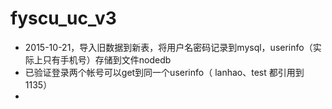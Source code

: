 # fyscu_uc_v3
- 2015-10-21，导入旧数据到新表，将用户名密码记录到mysql，userinfo（实际上只有手机号）存储到文件nodedb
- 已验证登录两个帐号可以get到同一个userinfo（ lanhao、test 都引用到1135）
- 
